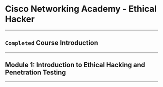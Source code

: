 # Cisco Networking Academy - Ethical Hacker
_______________________________________________________________________________
## `Completed` Course Introduction
_______________________________________________________________________________
## Module 1: Introduction to Ethical Hacking and Penetration Testing

_______________________________________________________________________________
